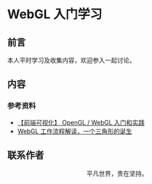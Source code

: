 # WebGL 入门学习

## 前言

本人平时学习及收集内容，欢迎参入一起讨论。

## 内容

### 参考资料

- [【前端可视化】 OpenGL / WebGL 入门和实践](https://mp.weixin.qq.com/s/jBM8aRFgPMIeH6jAAFQmxA)
- [WebGL 工作流程解读，一个三角形的诞生](https://mp.weixin.qq.com/s/P_l86DcbJElshjYuPNwWgg)

## 联系作者

<div align="center">
    <p>
        平凡世界，贵在坚持。
    </p>
    <img :src="$withBase('/about/contact.png')" />
</div>

